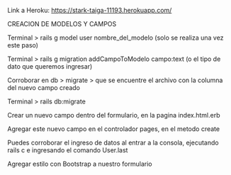 Link a Heroku: https://stark-taiga-11193.herokuapp.com/



CREACION DE MODELOS Y CAMPOS

Terminal > rails g model user nombre_del_modelo (solo se realiza una vez este paso)

Terminal > rails g migration addCampoToModelo campo:text (o el tipo de dato que queremos ingresar)

Corroborar en db > migrate > que se encuentre el archivo con la columna del nuevo campo creado

Terminal > rails db:migrate 

Crear un nuevo campo dentro del formulario, en la pagina index.html.erb

Agregar este nuevo campo en el controlador pages, en el metodo create

Puedes corroborar el ingreso de datos al entrar a la consola, ejecutando rails c e ingresando el comando User.last

Agregar estilo con Bootstrap a nuestro formulario
